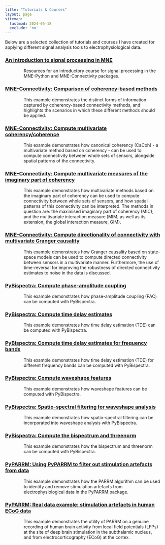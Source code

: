 ```yaml
---
title: "Tutorials & Courses"
layout: page
sitemap:
  lastmod: 2024-05-18
  exclude: 'no'
---
```


<style>
  @media (max-width: 575.98px) {
    .CV-desc {
      padding-left: 20px;
    }
  }

  @media (min-width: 576px) {
    .CV-desc {
      padding-left: 60px;
    }
  }
</style>

Below are a selected collection of tutorials and courses I have created for applying different signal analysis tools to electrophysiological data.

<div>
  <h3 class="CV-header"><a href="https://github.com/tsbinns/mne_course">An introduction to signal processing in MNE</a></h3>
  <p class="CV-desc">
    Resources for an introductory course for signal processing in the MNE-Python and MNE-Connectivity packages.
  </p>

  <h3 class="CV-header"><a href="https://mne.tools/mne-connectivity/dev/auto_examples/compare_coherency_methods.html">MNE-Connectivity: Comparison of coherency-based methods</a></h3>
  <p class="CV-desc">
    This example demonstrates the distinct forms of information captured by coherency-based connectivity methods, and highlights the scenarios in which these different methods should be applied.
  </p>

  <h3 class="CV-header"><a href="https://mne.tools/mne-connectivity/dev/auto_examples/cacoh.html">MNE-Connectivity: Compute multivariate coherency/coherence</a></h3>
  <p class="CV-desc">
    This example demonstrates how canonical coherency (CaCoh) - a multivariate method based on coherency - can be used to compute connectivity between whole sets of sensors, alongside spatial patterns of the connectivity.
  </p>
  
  <h3 class="CV-header"><a href="https://mne.tools/mne-connectivity/dev/auto_examples/mic_mim.html">MNE-Connectivity: Compute multivariate measures of the imaginary part of coherency</a></h3>
  <p class="CV-desc">
    This example demonstrates how multivariate methods based on the imaginary part of coherency can be used to compute connectivity between whole sets of sensors, and how spatial patterns of this connectivity can be interpreted. The methods in question are: the maximised imaginary part of coherency (MIC); and the multivariate interaction measure (MIM; as well as its extension, the global interaction measure, GIM).
  </p>

  <h3 class="CV-header"><a href="https://mne.tools/mne-connectivity/dev/auto_examples/granger_causality.html">MNE-Connectivity: Compute directionality of connectivity with multivariate Granger causality</a></h3>
  <p class="CV-desc">
    This example demonstrates how Granger causality based on state-space models can be used to compute directed connectivity between sensors in a multivariate manner. Furthermore, the use of time-reversal for improving the robustness of directed connectivity estimates to noise in the data is discussed.
  </p>

  <h3 class="CV-header"><a href="https://pybispectra.readthedocs.io/en/main/auto_examples/plot_compute_pac.html">PyBispectra: Compute phase-amplitude coupling</a></h3>
  <p class="CV-desc">
    This example demonstrates how phase-amplitude coupling (PAC) can be computed with PyBispectra.
  </p>

  <h3 class="CV-header"><a href="https://pybispectra.readthedocs.io/en/main/auto_examples/plot_compute_tde.html">PyBispectra: Compute time delay estimates</a></h3>
  <p class="CV-desc">
    This example demonstrates how time delay estimation (TDE) can be computed with PyBispectra.
  </p>

  <h3 class="CV-header"><a href="https://pybispectra.readthedocs.io/en/main/auto_examples/plot_compute_tde_fbands.html">PyBispectra: Compute time delay estimates for frequency bands</a></h3>
  <p class="CV-desc">
    This example demonstrates how time delay estimation (TDE) for different frequency bands can be computed with PyBispectra.
  </p>

  <h3 class="CV-header"><a href="https://pybispectra.readthedocs.io/en/main/auto_examples/plot_compute_waveshape.html">PyBispectra: Compute waveshape features</a></h3>
  <p class="CV-desc">
    This example demonstrates how waveshape features can be computed with PyBispectra.
  </p>

  <h3 class="CV-header"><a href="https://pybispectra.readthedocs.io/en/main/auto_examples/plot_compute_waveshape_noisy_data.html">PyBispectra: Spatio-spectral filtering for waveshape analysis</a></h3>
  <p class="CV-desc">
    This example demonstrates how spatio-spectral filtering can be incorporated into waveshape analysis with PyBispectra.
  </p>

  <h3 class="CV-header"><a href="https://pybispectra.readthedocs.io/en/main/auto_examples/plot_compute_general.html">PyBispectra: Compute the bispectrum and threenorm</a></h3>
  <p class="CV-desc">
    This example demonstrates how the bispectrum and threenorm can be computed with PyBispectra.
  </p>

  <h3 class="CV-header"><a href="https://pyparrm.readthedocs.io/en/main/auto_examples/plot_use_parrm.html">PyPARRM: Using PyPARRM to filter out stimulation artefacts from data</a></h3>
  <p class="CV-desc">
    This example demonstrates how the PARRM algorithm can be used to identify and remove stimulation artefacts from electrophysiological data in the PyPARRM package.
  </p>

  <h3 class="CV-header"><a href="https://pyparrm.readthedocs.io/en/main/auto_examples/plot_example_dbs_data.html">PyPARRM: Real data example: stimulation artefacts in human ECoG data</a></h3>
  <p class="CV-desc">
    This example demonstrates the utility of PARRM on a genuine recording of human brain activity from local field potentials (LFPs) at the site of deep brain stimulation in the subthalamic nucleus, and from electrocorticography (ECoG) at the cortex.
  </p>
</div>
